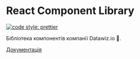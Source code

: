 # React Component Library

[![code style: prettier](https://img.shields.io/badge/code_style-prettier-ff69b4.svg?style=flat-square)](https://github.com/prettier/prettier)

Бібліотека компонентів компанії Datawiz.io :purple_heart:.

[Документація](https://datawizio.github.io/react-components/)
